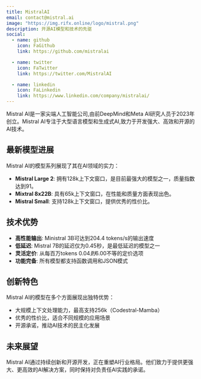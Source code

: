 ```yaml
---
title: MistralAI
email: contact@mistral.ai
image: "https://img.rifx.online/logo/mistral.png"
description: 开源AI模型和技术的先驱
social:
  - name: github
    icon: FaGithub
    link: https://github.com/mistralai

  - name: twitter
    icon: FaTwitter
    link: https://twitter.com/MistralAI

  - name: linkedin
    icon: FaLinkedin
    link: https://www.linkedin.com/company/mistralai/
---
```


Mistral AI是一家尖端人工智能公司,由前DeepMind和Meta AI研究人员于2023年创立。Mistral AI专注于大型语言模型和生成式AI,致力于开发强大、高效和开源的AI技术。

## 最新模型进展

Mistral AI的模型系列展现了其在AI领域的实力：

- **Mistral Large 2**: 拥有128k上下文窗口，是目前最强大的模型之一，质量指数达到91。
- **Mixtral 8x22B**: 具有65k上下文窗口，在性能和质量方面表现出色。
- **Mistral Small**: 支持128k上下文窗口，提供优秀的性价比。

## 技术优势

- **高性能输出**: Ministral 3B可达到204.4 tokens/s的输出速度
- **低延迟**: Mistral 7B的延迟仅为0.45秒，是最低延迟的模型之一
- **灵活定价**: 从每百万tokens $0.04到$6.00不等的定价选项
- **功能完备**: 所有模型都支持函数调用和JSON模式

## 创新特色

Mistral AI的模型在多个方面展现出独特优势：
- 大规模上下文处理能力，最高支持256k（Codestral-Mamba）
- 优秀的性价比，适合不同规模的应用场景
- 开源承诺，推动AI技术的民主化发展

## 未来展望

Mistral AI通过持续创新和开源开发，正在重塑AI行业格局。他们致力于提供更强大、更高效的AI解决方案，同时保持对负责任AI实践的承诺。
